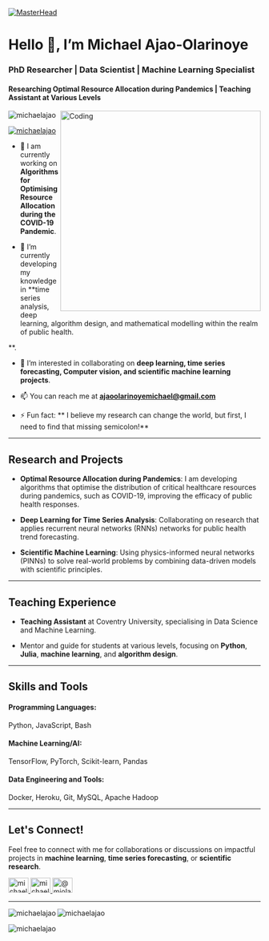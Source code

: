 [![MasterHead](https://drive.google.com/uc?export=view&id=11g9ugrhcSQI8odU7sf5QkfNqYx4qS_Pj)](http://miolajtech.co.uk/)

<h1 align="centre">Hello 👋, I’m Michael Ajao-Olarinoye</h1>
<h3 align="centre">PhD Researcher | Data Scientist | Machine Learning Specialist</h3>
<h4 align="centre">Researching Optimal Resource Allocation during Pandemics | Teaching Assistant at Various Levels</h4>

<img align="right" alt="Coding" width="400" src="https://media.giphy.com/media/13UZisxBxkjPwI/giphy.gif">

<p align="left"> 
  <img src="https://komarev.com/ghpvc/?username=michaelajao&label=Profile%20views&color=0e75b6&style=flat" alt="michaelajao" />
</p>

<p align="left">
  <a href="https://twitter.com/michaelajao" target="blank">
    <img src="https://img.shields.io/twitter/follow/michaelajao?logo=twitter&style=for-the-badge" alt="michaelajao" />
  </a>
</p>

- 🔭 I am currently working on **Algorithms for Optimising Resource Allocation during the COVID-19 Pandemic**.
  
- 🌱 I’m currently developing my knowledge in **time series analysis, deep learning, algorithm design, and mathematical modelling within the realm of public health.

**.
  
- 👯 I’m interested in collaborating on **deep learning, time series forecasting, Computer vision, and scientific machine learning projects**.

- 📫 You can reach me at **ajaoolarinoyemichael@gmail.com**

- ⚡ Fun fact: ** I believe my research can change the world, but first, I need to find that missing semicolon!**

---

## Research and Projects

- **Optimal Resource Allocation during Pandemics**: 
  I am developing algorithms that optimise the distribution of critical healthcare resources during pandemics, such as COVID-19, improving the efficacy of public health responses.
  
- **Deep Learning for Time Series Analysis**: 
  Collaborating on research that applies recurrent neural networks (RNNs) networks for public health trend forecasting.
  
- **Scientific Machine Learning**: 
  Using physics-informed neural networks (PINNs) to solve real-world problems by combining data-driven models with scientific principles.

---

## Teaching Experience

- **Teaching Assistant** at Coventry University, specialising in Data Science and Machine Learning.
  
- Mentor and guide for students at various levels, focusing on **Python**, **Julia**, **machine learning**, and **algorithm design**.

---

## Skills and Tools

#### **Programming Languages**:  
Python, JavaScript, Bash

#### **Machine Learning/AI**:  
TensorFlow, PyTorch, Scikit-learn, Pandas

#### **Data Engineering and Tools**:  
Docker, Heroku, Git, MySQL, Apache Hadoop

---

## Let's Connect!

Feel free to connect with me for collaborations or discussions on impactful projects in **machine learning**, **time series forecasting**, or **scientific research**.

<p align="left">
  <a href="https://twitter.com/michaelajao" target="blank">
    <img align="centre" src="https://raw.githubusercontent.com/rahuldkjain/github-profile-readme-generator/master/src/images/icons/Social/twitter.svg" alt="michaelajao" height="30" width="40" />
  </a>
  <a href="https://linkedin.com/in/michael-ajao" target="blank">
    <img align="centre" src="https://raw.githubusercontent.com/rahuldkjain/github-profile-readme-generator/master/src/images/icons/Social/linked-in-alt.svg" alt="michael-ajao" height="30" width="40" />
  </a>
  <a href="https://www.youtube.com/c/@miolajtech2439" target="blank">
    <img align="centre" src="https://raw.githubusercontent.com/rahuldkjain/github-profile-readme-generator/master/src/images/icons/Social/youtube.svg" alt="@miolajtech2439" height="30" width="40" />
  </a>
</p>

---

<p>
  <img align="left" src="https://github-readme-stats.vercel.app/api/top-langs?username=michaelajao&show_icons=true&locale=en&layout=compact" alt="michaelajao" />
</p>

<p>
  <img align="centre" src="https://github-readme-stats.vercel.app/api?username=michaelajao&show_icons=true&locale=en" alt="michaelajao" />
</p>

<p>
  <img align="centre" src="https://github-readme-streak-stats.herokuapp.com/?user=michaelajao&" alt="michaelajao" />
</p>
